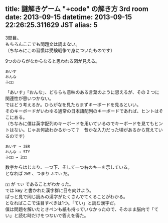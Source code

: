 title: 謎解きゲーム "+code" の解き方 3rd room
date: 2013-09-15
datetime: 2013-09-15 22:26:25.311629 JST
alias: 5
---
3問目。  
もちろんここでも問題文は読まない。  
（ちなみにこの習慣は受験戦争で身についたものです）

9つのひらがなからなると思われる図が見える。

    あいす
    おんな
    ふ□□

「あいす」「おんな」、どちらも意味のある言葉のように思えるが、その 2 つに関連性が思いつかない。  
ではどう考えるか。ひらがなを見たらまずキーボードを見るといい。  
そのキーボードがいわゆる通常の日本語配列のキーボードであれば、ヒントはそこにある。  
（ちなみに僕は英字配列のキーボードを用いているのでキーボードを見てもヒントはない。じゃあ何故わかるかって？　昔かな入力だった頃があるから覚えているのです）

    あいす → 3ER
    おんな → 5TY
    ふ□□ → 2□□

数字からはじまり、一つ下、そして一つ右のキーを示している。  
となれば `2WE` 、つまり `ふてい` だ。

`□□` が `てい` であることがわかった。  
では key と書かれた漢字群に目を向けよう。  
ぱっと見で同じ読みの漢字がたくさんでてくることがわかる。  
となればここで注目すべきは1つ。「てい」と読む漢字だ。  
僕は問題を解いたときペンも紙も持っていなかったので、そのまま脳内で「てい」と読む時だけをつないで答えを得た。
